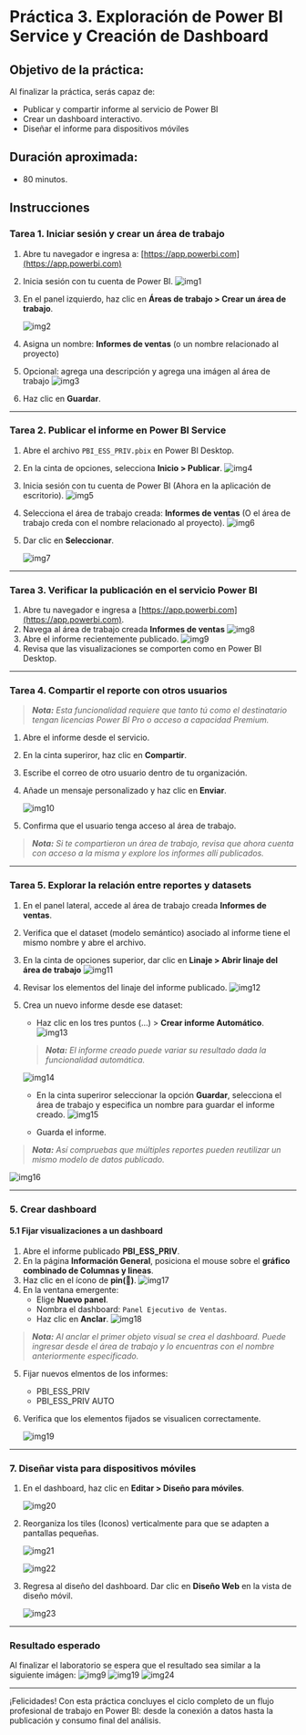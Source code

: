 # Práctica 3. Exploración de Power BI Service y Creación de Dashboard

## Objetivo de la práctica:
Al finalizar la práctica, serás capaz de:
- Publicar y compartir informe al servicio de Power BI
- Crear un dashboard interactivo.
- Diseñar el informe para dispositivos móviles

## Duración aproximada:
- 80 minutos.

## Instrucciones 
<!-- Proporciona pasos detallados sobre cómo configurar y administrar sistemas, implementar soluciones de software, realizar pruebas de seguridad, o cualquier otro escenario práctico relevante para el campo de la tecnología de la información -->
### Tarea 1. Iniciar sesión y crear un área de trabajo

1. Abre tu navegador e ingresa a: [https://app.powerbi.com](https://app.powerbi.com)
2. Inicia sesión con tu cuenta de Power BI.
    ![img1](../images/Capitulo3/img1.png)
3. En el panel izquierdo, haz clic en **Áreas de trabajo > Crear un área de trabajo**.
    
    ![img2](../images/Capitulo3/img2.png)
4. Asigna un nombre: **Informes de ventas** (o un nombre relacionado al proyecto)
5. Opcional: agrega una descripción y agrega una imágen al área de trabajo
    ![img3](../images/Capitulo3/img3.png)
6. Haz clic en **Guardar**.

---
### Tarea 2. Publicar el informe en Power BI Service

1. Abre el archivo `PBI_ESS_PRIV.pbix` en Power BI Desktop.
2. En la cinta de opciones, selecciona **Inicio > Publicar**.
    ![img4](../images/Capitulo3/img4.png)
4. Inicia sesión con tu cuenta de Power BI (Ahora en la aplicación de escritorio).
    ![img5](../images/Capitulo3/img5.png)
5. Selecciona el área de trabajo creada: **Informes de ventas** (O el área de trabajo creda con el nombre relacionado al proyecto).
    ![img6](../images/Capitulo3/img6.png)
6. Dar clic en **Seleccionar**.

    ![img7](../images/Capitulo3/img7.png)

---
### Tarea 3. Verificar la publicación en el servicio Power BI

1. Abre tu navegador e ingresa a [https://app.powerbi.com](https://app.powerbi.com).
1. Navega al área de trabajo creada **Informes de ventas**
    ![img8](../images/Capitulo3/img8.png)
1. Abre el informe recientemente publicado.
    ![img9](../images/Capitulo3/img9.png)
1. Revisa que las visualizaciones se comporten como en Power BI Desktop.

---

### Tarea 4. Compartir el reporte con otros usuarios

> ***Nota:** Esta funcionalidad requiere que tanto tú como el destinatario tengan licencias Power BI Pro o acceso a capacidad Premium.*

1. Abre el informe desde el servicio.
1. En la cinta superiror, haz clic en **Compartir**.
1. Escribe el correo de otro usuario dentro de tu organización.
1. Añade un mensaje personalizado y haz clic en **Enviar**.
    
    ![img10](../images/Capitulo3/img10.png)
1. Confirma que el usuario tenga acceso al área de trabajo.

> ***Nota:** Si te compartieron un área de trabajo, revisa que ahora cuenta con acceso a la misma y explore los informes allí publicados.*

---
### Tarea 5. Explorar la relación entre reportes y datasets

1. En el panel lateral, accede al área de trabajo creada **Informes de ventas**.
1. Verifica que el dataset (modelo semántico) asociado al informe tiene el mismo nombre y abre el archivo.
1. En la cinta de opciones superior, dar clic en **Linaje > Abrir linaje del área de trabajo**
    ![img11](../images/Capitulo3/img11.png)
1. Revisar los elementos del linaje del informe publicado.
    ![img12](../images/Capitulo3/img12.png)

1. Crea un nuevo informe desde ese dataset:
   - Haz clic en los tres puntos (…) > **Crear informe Automático**.
        ![img13](../images/Capitulo3/img13.png)

    > ***Nota:** El informe creado puede variar su resultado dada la funcionalidad automática.*
    
    ![img14](../images/Capitulo3/img14.png)

   - En la cinta superiror seleccionar la opción **Guardar**, selecciona el área de trabajo y especifica un nombre para guardar el informe creado.
    ![img15](../images/Capitulo3/img15.png)

   - Guarda el informe.

> ***Nota:** Así compruebas que múltiples reportes pueden reutilizar un mismo modelo de datos publicado.*

![img16](../images/Capitulo3/img16.png)

---

### 5. Crear dashboard

#### 5.1 Fijar visualizaciones a un dashboard

1. Abre el informe publicado **PBI_ESS_PRIV**.
1. En la página **Información General**, posiciona el mouse sobre el **gráfico combinado de Columnas y lineas**.
1. Haz clic en el ícono de **pin(📌)**.
    ![img17](../images/Capitulo3/img17.png)
1. En la ventana emergente:
   - Elige **Nuevo panel**.
   - Nombra el dashboard: `Panel Ejecutivo de Ventas`.
   - Haz clic en **Anclar**.
   ![img18](../images/Capitulo3/img18.png)

> ***Nota:** Al anclar el primer objeto visual se crea el dashboard. Puede ingresar desde el área de trabajo y lo encuentras con el nombre anteriormente especificado.*

5. Fijar nuevos elmentos de los informes:
   - PBI_ESS_PRIV
   - PBI_ESS_PRIV AUTO
1. Verifica que los elementos fijados se visualicen correctamente.
    
    ![img19](../images/Capitulo3/img19.png)

---
### 7. Diseñar vista para dispositivos móviles

1. En el dashboard, haz clic en **Editar > Diseño para móviles**.

    ![img20](../images/Capitulo3/img20.png)
2. Reorganiza los tiles (Iconos) verticalmente para que se adapten a pantallas pequeñas.

    ![img21](../images/Capitulo3/img21.png)

    ![img22](../images/Capitulo3/img22.png)


3. Regresa al diseño del dashboard. Dar clic en **Diseño Web** en la vista de diseño móvil.

    ![img23](../images/Capitulo3/img23.png)

---
### Resultado esperado

Al finalizar el laboratorio se espera que el resultado sea similar a la siguiente imágen:
![img9](../images/Capitulo3/img9.png)
![img19](../images/Capitulo3/img19.png)
![img24](../images/Capitulo3/img24.png)

---

¡Felicidades! Con esta práctica concluyes el ciclo completo de un flujo profesional de trabajo en Power BI: desde la conexión a datos hasta la publicación y consumo final del análisis.



